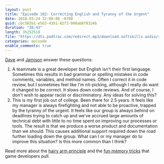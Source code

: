 ```yaml
---
layout: post
title: "Episode 102: Correcting English and Tyranny of the Urgent"
date: 2018-03-24 12:00:00 -0700
guid: cbc502b1-e563-43b1-82f3-008ab6f8324b
duration: "36:43"
length: 35252518
file: "https://dts.podtrac.com/redirect.mp3/download.softskills.audio/sse-102.mp3"
categories: episode
enable_comments: true
---
```


[Dave](https://twitter.com/djsmith42) and [Jamison](https://twitter.com/jergason) answer these questions:

1. A teammate is a great developer but English isn't their first language. Sometimes this results in bad grammar or spelling mistakes in code comments, variables, and method names. Often I correct it in code review, but I sometimes feel like I'm nit-picking, although I really do want it changed to be correct. It slows down code reviews. And of course, I don't wish to appear racist or discriminatory. Any ideas for solving this?
2. This is my first job out of college. Been there for 2.5 years. It feels like my manager is always firefighting and not able to be proactive, trapped by the tyranny of the urgent. It feels like our group is always behind on deadlines trying to catch up and we've accrued large amounts of technical debt with little to no time spent on improving our processes or tools. The result is that we produce a worse product and documentation than we should. This causes additional support required down the road further loading down the group. What can I or my manager do to improve this situation? Is this more common than I think?


Read more about the [hairy arm principle](http://www.oliverburkeman.com/blog/posts/the-theory-of-the-hairy-arm-the-tactical-benefits-of-making-deliberate-mistakes) and the [fun memory tricks](https://www.gamasutra.com/view/feature/132500/dirty_coding_tricks.php?page=4) that game developers pull.

